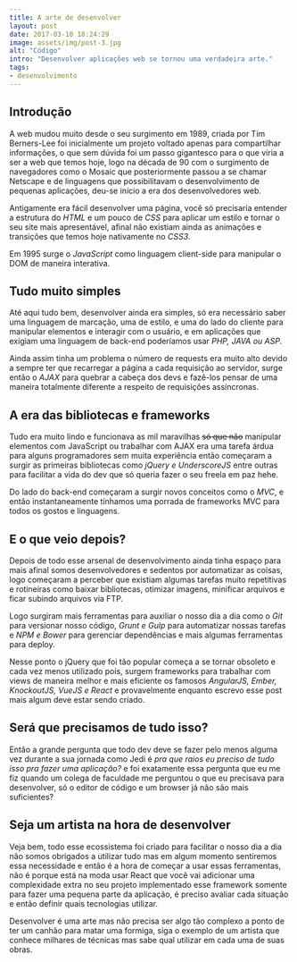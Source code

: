 ```yaml
---
title: A arte de desenvolver
layout: post
date: 2017-03-10 18:24:29
image: assets/img/post-3.jpg
alt: "Código"
intro: "Desenvolver aplicações web se tornou uma verdadeira arte."
tags:
- desenvolvimento
---
```


## Introdução

A web mudou muito desde o seu surgimento em 1989, criada por Tim Berners-Lee foi inicialmente um projeto voltado apenas para compartilhar informações, o que sem dúvida foi um passo gigantesco para o que viria a ser a web que temos hoje, logo na década de 90 com o surgimento de navegadores como o Mosaic que posteriormente passou a se chamar Netscape e de linguagens que possibilitavam o desenvolvimento de pequenas aplicações, deu-se início a era dos desenvolvedores web.

Antigamente era fácil desenvolver uma página, você só precisaria entender a estrutura do <em>HTML</em> e um pouco de <em>CSS</em> para aplicar um estilo e tornar o seu site mais apresentável, afinal não existiam ainda as animações e transições que temos hoje nativamente no <em>CSS3</em>. 

Em 1995 surge o <em>JavaScript</em> como linguagem client-side para manipular o DOM de maneira interativa.


## Tudo muito simples

Até aqui tudo bem, desenvolver ainda era simples, só era necessário saber uma linguagem de marcação, uma de estilo, e uma do lado do cliente para manipular elementos e interagir com o usuário, e em aplicações que exigiam uma linguagem de back-end poderíamos usar <em>PHP, JAVA ou ASP</em>. 

Ainda assim tinha um problema o número de requests era muito alto devido a sempre ter que recarregar a página a cada requisição ao servidor, surge então o <em>AJAX</em> para quebrar a cabeça dos devs e fazê-los pensar de uma maneira totalmente diferente a respeito de requisições assíncronas.

## A era das bibliotecas e frameworks

Tudo era muito lindo e funcionava as mil maravilhas <strike>só que não</strike> manipular elementos com JavaScript ou trabalhar com AJAX era uma tarefa árdua para alguns programadores sem muita experiência então começaram a surgir as primeiras bibliotecas como <em>jQuery e UnderscoreJS</em> entre outras para facilitar a vida do dev que só queria fazer o seu freela em paz hehe.

Do lado do back-end começaram a surgir novos conceitos como o <em>MVC</em>, e então instantaneamente tínhamos uma porrada de frameworks MVC para todos os gostos e linguagens.

## E o que veio depois?

Depois de todo esse arsenal de desenvolvimento ainda tinha espaço para mais afinal somos desenvolvedores e sedentos por automatizar as coisas, logo começaram a perceber que existiam algumas tarefas muito repetitivas e rotineiras como baixar bibliotecas, otimizar imagens, minificar arquivos e ficar subindo arquivos via FTP. 

Logo surgiram mais ferramentas para auxiliar o nosso dia a dia como o <em>Git</em> para versionar nosso código, <em>Grunt e Gulp</em> para automatizar nossas tarefas e <em>NPM e Bower</em> para gerenciar dependências e mais algumas ferramentas para deploy.

Nesse ponto o jQuery que foi tão popular começa a se tornar obsoleto e cada vez menos utilizado pois, surgem frameworks para trabalhar com views de maneira melhor e mais eficiente os famosos <em>AngularJS, Ember, KnockoutJS, VueJS e React</em> e provavelmente enquanto escrevo esse post mais algum deve estar sendo criado.

## Será que precisamos de tudo isso?

Então a grande pergunta que todo dev deve se fazer pelo menos alguma vez durante a sua jornada como Jedi é <em>pra que raios eu preciso de tudo isso pra fazer uma aplicação?</em> e foi exatamente essa pergunta que eu me fiz quando um colega de faculdade me perguntou o que eu precisava para desenvolver, só o editor de código e um browser já não são mais suficientes? 

## Seja um artista na hora de desenvolver

Veja bem, todo esse ecossistema foi criado para facilitar o nosso dia a dia não somos obrigados a utilizar tudo mas em algum momento sentiremos essa necessidade e então é a hora de começar a usar essas ferramentas, não é porque está na moda usar React que você vai adicionar uma complexidade extra no seu projeto implementado esse framework somente para fazer uma pequena parte da aplicação, é preciso avaliar cada situação e então definir quais tecnologias utilizar.

Desenvolver é uma arte mas não precisa ser algo tão complexo a ponto de ter um canhão para matar uma formiga, siga o exemplo de um artista que conhece milhares de técnicas mas sabe qual utilizar em cada uma de suas obras.